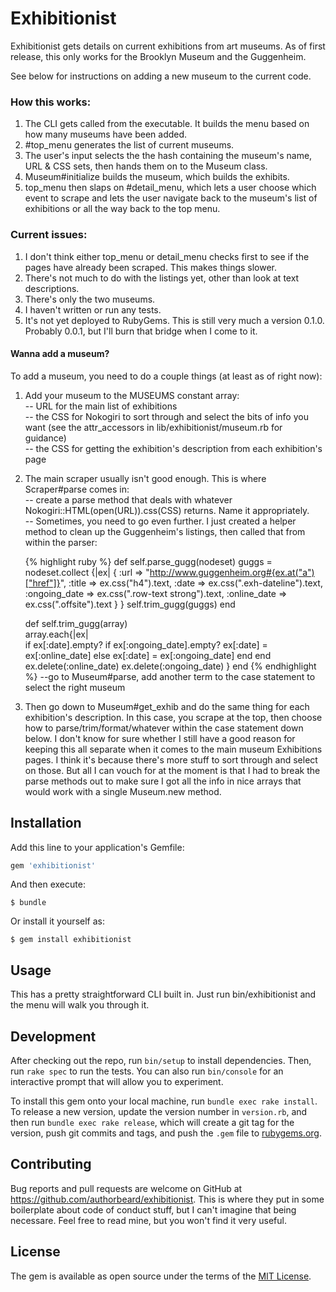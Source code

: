 # Exhibitionist

Exhibitionist gets details on current exhibitions from art museums. As of first release, this only works for the Brooklyn Museum and the Guggenheim. 

See below for instructions on adding a new museum to the current code. 


### How this works: 

1) The CLI gets called from the executable. It builds the menu based on how many museums have been added.
2) #top_menu generates the list of current museums.  
3) The user's input selects the the hash containing the museum's name, URL & CSS sets, then hands them on to the Museum class.  
4) Museum#initialize builds the museum, which builds the exhibits.  
5) top_menu then slaps on #detail_menu, which lets a user choose which event to scrape and lets the user navigate back to the museum's list of exhibitions or all the way back to the top menu. 


### Current issues: 

1) I don't think either top_menu or detail_menu checks first to see if the pages have already been scraped. This makes things slower.  
2) There's not much to do with the listings yet, other than look at text descriptions.  
3) There's only the two museums. 
4) I haven't written or run any tests. 
5) It's not yet deployed to RubyGems. This is still very much a version 0.1.0. Probably 0.0.1, but I'll burn that bridge when I come to it. 

#### Wanna add a museum?

To add a museum, you need to do a couple things (at least as of right now): 

  1) Add your museum to the MUSEUMS constant array:  
      -- URL for the main list of exhibitions  
      -- the CSS for Nokogiri to sort through and select the bits of info you want (see the attr_accessors in lib/exhibitionist/museum.rb for guidance)  
      -- the CSS for getting the exhibition's description from each exhibition's page  

  2) The main scraper usually isn't good enough. This is where Scraper#parse comes in:  
      -- create a parse method that deals with whatever Nokogiri::HTML(open(URL)).css(CSS) returns. Name it appropriately.  
      -- Sometimes, you need to go even further. I just created a helper method to clean up the Guggenheim's listings, then called that from within the parser:  

      {% highlight ruby %}
        def self.parse_gugg(nodeset)
          guggs = nodeset.collect {|ex| 
            {
              :url => "http://www.guggenheim.org#{ex.at("a")["href"]}", 
              :title => ex.css("h4").text,
              :date => ex.css(".exh-dateline").text, 
              :ongoing_date => ex.css(".row-text strong").text,
              :online_date => ex.css(".offsite").text
            }
            }
          self.trim_gugg(guggs)
        end

        def self.trim_gugg(array)   
          array.each{|ex|   
          if ex[:date].empty? 
            if ex[:ongoing_date].empty?
              ex[:date] = ex[:online_date]
            else
              ex[:date] = ex[:ongoing_date]
            end
          end
          ex.delete(:online_date)
          ex.delete(:ongoing_date)
          }
        end
      {% endhighlight %}
      --go to Museum#parse, add another term to the case statement to select the right museum  

  3) Then go down to Museum#get_exhib and do the same thing for each exhibition's description. In this case, you scrape at the top, then choose how to parse/trim/format/whatever within the case statement down below. I don't know for sure whether I still have a good reason for keeping this all separate when it comes to the main museum Exhibitions pages. I think it's because there's more stuff to sort through and select on those. But all I can vouch for at the moment is that I had to break the parse methods out to make sure I got all the info in nice arrays that would work with a single Museum.new method. 



## Installation

Add this line to your application's Gemfile:

```ruby
gem 'exhibitionist'
```

And then execute:

    $ bundle

Or install it yourself as:

    $ gem install exhibitionist

## Usage

This has a pretty straightforward CLI built in. Just run bin/exhibitionist and the menu will walk you through it. 

## Development

After checking out the repo, run `bin/setup` to install dependencies. Then, run `rake spec` to run the tests. You can also run `bin/console` for an interactive prompt that will allow you to experiment.

To install this gem onto your local machine, run `bundle exec rake install`. To release a new version, update the version number in `version.rb`, and then run `bundle exec rake release`, which will create a git tag for the version, push git commits and tags, and push the `.gem` file to [rubygems.org](https://rubygems.org).

## Contributing

Bug reports and pull requests are welcome on GitHub at https://github.com/authorbeard/exhibitionist. This is where they put in some boilerplate about code of conduct stuff, but I can't imagine that being necessare. Feel free to read mine, but you won't find it very useful. 


## License

The gem is available as open source under the terms of the [MIT License](http://opensource.org/licenses/MIT).

